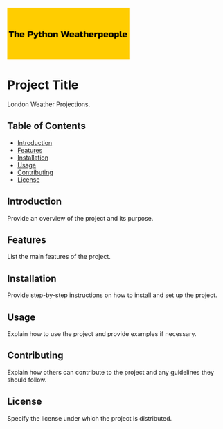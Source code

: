 ![Project Logo](Weatherpeople.png) 

# Project Title

London Weather Projections.

## Table of Contents

- [Introduction](#introduction)
- [Features](#features)
- [Installation](#installation)
- [Usage](#usage)
- [Contributing](#contributing)
- [License](#license)

## Introduction

Provide an overview of the project and its purpose.

## Features

List the main features of the project.

## Installation

Provide step-by-step instructions on how to install and set up the project.

## Usage

Explain how to use the project and provide examples if necessary.

## Contributing

Explain how others can contribute to the project and any guidelines they should follow.

## License

Specify the license under which the project is distributed.




